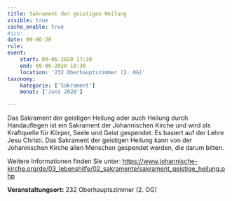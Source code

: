```yaml
---
title: Sakrament der geistigen Heilung
visible: true
cache_enable: true
#ics: 
date: 09-06-20
rule: 
event:
	start: 09-06-2020 17:30
	end: 09-06-2020 18:30
	location: '232 Oberhauptszimmer (2. OG)'
taxonomy:
	kategorie: ['Sakrament']
	monat: ['Juni 2020']

---
```

Das Sakrament der geistigen Heilung oder auch Heilung durch Handauflegen ist ein Sakrament der Johannischen Kirche und wird als Kraftquelle für Körper, Seele und Geist gespendet. Es basiert auf der Lehre Jesu Christi. Das Sakrament der geistigen Heilung kann von der Johannischen Kirche allen Menschen gespendet werden, die darum bitten.

Weitere Informationen finden Sie unter:
https://www.johannische-kirche.org/de/03_lebenshilfe/02_sakramente/sakrament_geistige_heilung.php



**Veranstaltungsort:** 232 Oberhauptszimmer (2. OG)

